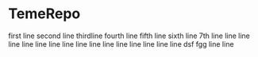 # TemeRepo
first line 
second line
thirdline
fourth line
fifth line
sixth line
7th line
line
line
line
line
line
line
line
line
line
line
line
line
line
line
line
dsf
fgg
line
line